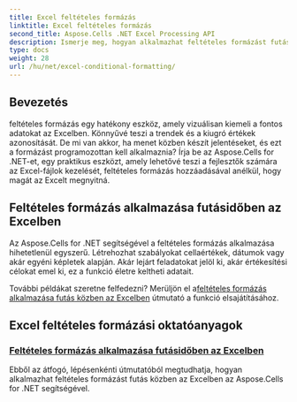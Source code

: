 ```yaml
---
title: Excel feltételes formázás
linktitle: Excel feltételes formázás
second_title: Aspose.Cells .NET Excel Processing API
description: Ismerje meg, hogyan alkalmazhat feltételes formázást futás közben az Excelben az Aspose.Cells for .NET használatával. Ez a lépésenkénti útmutató segít a fejlesztőknek az Excel formázásának automatizálásában.
type: docs
weight: 28
url: /hu/net/excel-conditional-formatting/
---
```

## Bevezetés

feltételes formázás egy hatékony eszköz, amely vizuálisan kiemeli a fontos adatokat az Excelben. Könnyűvé teszi a trendek és a kiugró értékek azonosítását. De mi van akkor, ha menet közben készít jelentéseket, és ezt a formázást programozottan kell alkalmaznia? Írja be az Aspose.Cells for .NET-et, egy praktikus eszközt, amely lehetővé teszi a fejlesztők számára az Excel-fájlok kezelését, feltételes formázás hozzáadásával anélkül, hogy magát az Excelt megnyitná.

## Feltételes formázás alkalmazása futásidőben az Excelben

Az Aspose.Cells for .NET segítségével a feltételes formázás alkalmazása hihetetlenül egyszerű. Létrehozhat szabályokat cellaértékek, dátumok vagy akár egyéni képletek alapján. Akár lejárt feladatokat jelöl ki, akár értékesítési célokat emel ki, ez a funkció életre keltheti adatait.

 További példákat szeretne felfedezni? Merüljön el a[feltételes formázás alkalmazása futás közben az Excelben](./applying-conditional-formatting-at-runtime/) útmutató a funkció elsajátításához.



## Excel feltételes formázási oktatóanyagok
### [Feltételes formázás alkalmazása futásidőben az Excelben](./applying-conditional-formatting-at-runtime/)
Ebből az átfogó, lépésenkénti útmutatóból megtudhatja, hogyan alkalmazhat feltételes formázást futás közben az Excelben az Aspose.Cells for .NET segítségével.